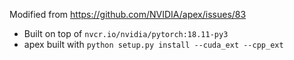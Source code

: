 Modified from https://github.com/NVIDIA/apex/issues/83

* Built on top of `nvcr.io/nvidia/pytorch:18.11-py3`
* apex built with `python setup.py install --cuda_ext --cpp_ext`
